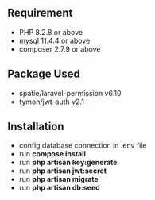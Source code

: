 
## Requirement

- PHP 8.2.8 or above
- mysql 11.4.4 or above
- composer 2.7.9 or above

## Package Used

- spatie/laravel-permission v6.10
- tymon/jwt-auth v2.1

## Installation

- config database connection in .env file
- run **compose install**
- run **php artisan key:generate**
- run **php artisan jwt:secret**
- run **php artisan migrate**
- run **php artisan db:seed**




